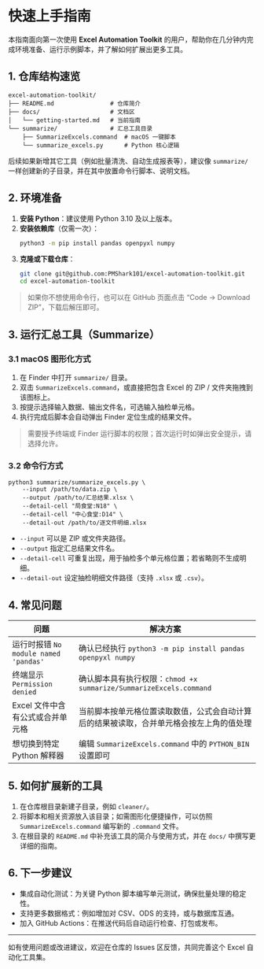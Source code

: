 # 快速上手指南

本指南面向第一次使用 **Excel Automation Toolkit** 的用户，帮助你在几分钟内完成环境准备、运行示例脚本，并了解如何扩展出更多工具。

## 1. 仓库结构速览

```
excel-automation-toolkit/
├── README.md                # 仓库简介
├── docs/                    # 文档区
│   └── getting-started.md   # 当前指南
└── summarize/               # 汇总工具目录
    ├── SummarizeExcels.command  # macOS 一键脚本
    └── summarize_excels.py      # Python 核心逻辑
```

后续如果新增其它工具（例如批量清洗、自动生成报表等），建议像 `summarize/` 一样创建新的子目录，并在其中放置命令行脚本、说明文档。

## 2. 环境准备

1. **安装 Python**：建议使用 Python 3.10 及以上版本。
2. **安装依赖库**（仅需一次）：
   ```bash
   python3 -m pip install pandas openpyxl numpy
   ```
3. **克隆或下载仓库**：
   ```bash
   git clone git@github.com:PMShark101/excel-automation-toolkit.git
   cd excel-automation-toolkit
   ```

> 如果你不想使用命令行，也可以在 GitHub 页面点击 “Code → Download ZIP”，下载后解压即可。

## 3. 运行汇总工具（Summarize）

### 3.1 macOS 图形化方式

1. 在 Finder 中打开 `summarize/` 目录。
2. 双击 `SummarizeExcels.command`，或直接把包含 Excel 的 ZIP / 文件夹拖拽到该图标上。
3. 按提示选择输入数据、输出文件名，可选输入抽检单元格。
4. 执行完成后脚本会自动弹出 Finder 定位生成的结果文件。

> 需要授予终端或 Finder 运行脚本的权限；首次运行时如弹出安全提示，请选择允许。

### 3.2 命令行方式

```
python3 summarize/summarize_excels.py \
    --input /path/to/data.zip \
    --output /path/to/汇总结果.xlsx \
    --detail-cell "局食堂:N18" \
    --detail-cell "中心食堂:D14" \
    --detail-out /path/to/逐文件明细.xlsx
```

- `--input` 可以是 ZIP 或文件夹路径。
- `--output` 指定汇总结果文件名。
- `--detail-cell` 可重复出现，用于抽检多个单元格位置；若省略则不生成明细。
- `--detail-out` 设定抽检明细文件路径（支持 `.xlsx` 或 `.csv`）。

## 4. 常见问题

| 问题 | 解决方案 |
| ---- | -------- |
| 运行时报错 `No module named 'pandas'` | 确认已经执行 `python3 -m pip install pandas openpyxl numpy` |
| 终端显示 `Permission denied` | 确认脚本具有执行权限：`chmod +x summarize/SummarizeExcels.command` |
| Excel 文件中含有公式或合并单元格 | 当前脚本按单元格位置读取数值，公式会自动计算后的结果被读取，合并单元格会按左上角的值处理 |
| 想切换到特定 Python 解释器 | 编辑 `SummarizeExcels.command` 中的 `PYTHON_BIN` 设置即可 |

## 5. 如何扩展新的工具

1. 在仓库根目录新建子目录，例如 `cleaner/`。
2. 将脚本和相关资源放入该目录；如需图形化便捷操作，可以仿照 `SummarizeExcels.command` 编写新的 `.command` 文件。
3. 在根目录的 `README.md` 中补充该工具的简介与使用方式，并在 `docs/` 中撰写更详细的指南。

## 6. 下一步建议

- 集成自动化测试：为关键 Python 脚本编写单元测试，确保批量处理的稳定性。
- 支持更多数据格式：例如增加对 CSV、ODS 的支持，或与数据库互通。
- 加入 GitHub Actions：在推送代码后自动运行检查、打包或发布。

---

如有使用问题或改进建议，欢迎在仓库的 Issues 区反馈，共同完善这个 Excel 自动化工具集。

